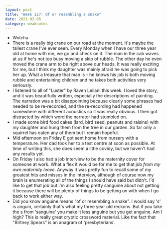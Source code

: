 ```yaml
---
layout: post
title: "Week 127: Of or resembling a snake"
date: 2021-02-06
category: weaknotes
---
```

* Wotcha
* There is a really big crane on our road at the moment. It's maybe the tallest crane I've ever seen. Every Monday when I have our three year old at home with me, we go and check on it. The man in the cab waves at us if he's not too busy moving a skip of rubble. The other day he even moved the crane arm to be right above our heads. It was really exciting for me, but I think my daughter was mainly afraid he was going to pick her up. What a treasure that man is - he knows his job is both moving rubble and entertaining children and he takes both activities very seriously.
* I listened to all of "Luster" by Raven Leilani this week. I loved the story, and it was beautifully written, especially the descriptions of painting. The narration was a bit disappointing because clearly some phrases had needed to be re-recorded, and the re-recording had happened somewhere with different acoustics so it was really obvious. I then got distracted by which word the narrator had stumbled on.
* I made some bird food cakes (lard, bird seed, peanuts and raisins) with my daughter and hung them from the tree in our garden. So far only a squirrel has eaten any of them but I remain hopeful.
* Mid afternoon on Friday E got sent home from nursery with a temperature. Her dad took her to a test centre at soon as possible. At time of writing this, she does seem a little covidy, but we haven't had any results yet.
* On Friday I also had a job interview to be the maternity cover for someone at work. What a flex it would be for me to get that job _from my own maternity leave_. Anyway it was pretty fun to recall some of my greatest hits and misses in the interview, although of course now my brain is enumerating all of the things I should have said but didn't. I'd like to get that job but i'm also feeling pretty sanguine about not getting it because there will be plenty of things to be getting on with when I go back to work either way.
* Did you know anguine means "of or resembling a snake". I would say 's' is anguin, certainly that's what my three year old reckons. But if you take the s from 'sanguine' you make it less anguine but you get anguine. Am I high? This is really great cryptic crossword material. Like the fact that "Britney Spears" is an anagram of 'presbyterians'.
